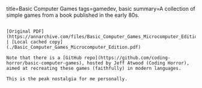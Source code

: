 title=Basic Computer Games
tags=gamedev, basic
summary=A collection of simple games from a book published in the early 80s.
~~~~~~

[Original PDF](https://annarchive.com/files/Basic_Computer_Games_Microcomputer_Edition.pdf) | [Local cached copy](./Basic_Computer_Games_Microcomputer_Edition.pdf)

Note that there is a [GitHub repo](https://github.com/coding-horror/basic-computer-games), hosted by Jeff Atwood (Coding Horror), aimed at recreating these games (faithfully) in modern languages.

This is the peak nostalgia for me personally.
